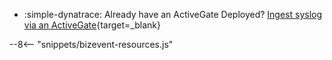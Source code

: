 - :simple-dynatrace: Already have an ActiveGate Deployed? [Ingest syslog via an ActiveGate](https://docs.dynatrace.com/docs/observe-and-explore/logs/lma-log-ingestion/lma-log-investion-syslog){target=_blank}

--8<-- "snippets/bizevent-resources.js"
